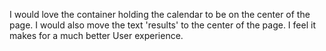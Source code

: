 I would love the container holding the calendar to be on the center of the page.
I would also move the text 'results' to the center of the page. I feel it makes for a much better User experience.
